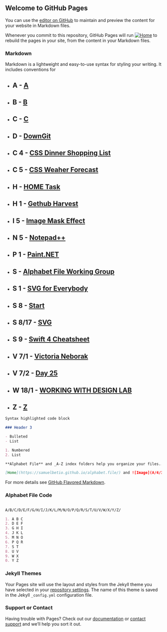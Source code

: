 ## Welcome to GitHub Pages

You can use the [editor on GitHub](https://github.com/samuelbetio/alphabetfile/edit/master/README.md) to maintain and preview the content for your website in Markdown files.

Whenever you commit to this repository, GitHub Pages will run [![Home](https://github.com/samuelbetio.png?size=40)](https://samuelbetio.github.io/alphabet.file/) to rebuild the pages in your site, from the content in your Markdown files.

### Markdown

Markdown is a lightweight and easy-to-use syntax for styling your writing. It includes conventions for
- ## **A** - [A](A/)

- ## **B** - [B](A/B/)

- ## **C** - [C](A/B/C/)

- ## **D** - [DownGit](A/B/C/D/)

- ## **C 4** - [CSS Dinner Shopping List](A/B/C/4/)
- ## **C 5** - [CSS Weaher Forecast](A/B/C/5/)
- ## **H** - [HOME Task](A/B/C/D/E/F/G/H/)
- ## **H 1** - [Gethub Harvest](A/B/C/D/E/F/G/H/1/getharvest/)
- ## **I 5** - [Image Mask Effect](A/B/C/D/E/F/G/H/I/5/)
- ## **N 5** - [Notepad++](A/B/C/D/E/F/G/H/I/J/K/L/M/N/5/npp.7.3.3.Installer.exe/)
- ## **P 1** - [Paint.NET](A/B/C/D/E/F/G/H/I/J/K/L/M/N/O/P/1/Samuel%20Betio™.exe/)
- ## **S** - [Alphabet File Working Group](A/B/C/D/E/F/G/H/I/J/K/L/M/N/O/P/Q/R/S/)
- ## **S 1** - [SVG for Everybody](A/B/C/D/E/F/G/H/I/J/K/L/M/N/O/P/Q/R/S/1/)
- ## **S 8** - [Start](A/B/C/D/E/F/G/H/I/J/K/L/M/N/O/P/Q/R/S/8/)
- ## **S 8/17** - [SVG](A/B/C/D/E/F/G/H/I/J/K/L/M/N/O/P/Q/R/S/8/17/)
- ## **S 9** - [Swift 4 Cheatsheet](A/B/C/D/E/F/G/H/I/J/K/L/M/N/O/P/Q/R/S/9/)
- ## **V 7/1** - [Victoria Neborak](A/B/C/D/E/F/G/H/I/J/K/L/M/N/O/P/Q/R/S/T/U/V/7/1/)
- ## **V 7/2** - [Day 25](A/B/C/D/E/F/G/H/I/J/K/L/M/N/O/P/Q/R/S/T/U/V/7/2/)
- ## **W 18/1** - [WORKING  WITH DESIGN LAB](A/B/C/D/E/F/G/H/I/J/K/L/M/N/O/P/Q/R/S/T/U/V/W/18/1/)
- ## **Z** - [Z](A/B/C/D/E/F/G/H/I/J/K/L/M/N/O/P/Q/R/S/T/U/V/W/X/Y/Z/)

```markdown
Syntax highlighted code block

### Header 3

- Bulleted
- List

1. Numbered
2. List

**Alphabet File** and _A-Z index folders help you organize your files.._ and `8e50995` text

[Home](https://samuelbetio.github.io/alphabet.file/) and ![Image](A/4/3/AlphabetHearts.gif)
```

For more details see [GitHub Flavored Markdown](https://guides.github.com/features/mastering-markdown/).







### Alphabet File Code

```markdown

A/B/C/D/E/F/G/H/I/J/K/L/M/N/O/P/Q/R/S/T/U/V/W/X/Y/Z/

1. A B C
2. D E F
3. G H I
4. J K L
5. M N O
6. P Q R
7. S T
8. U V
9. W X
0. Y Z
```
### Jekyll Themes

Your Pages site will use the layout and styles from the Jekyll theme you have selected in your [repository settings](https://github.com/samuelbetio/alphabetfile/settings). The name of this theme is saved in the Jekyll `_config.yml` configuration file.

### Support or Contact

Having trouble with Pages? Check out our [documentation](https://help.github.com/categories/github-pages-basics/) or [contact support](https://github.com/contact) and we’ll help you sort it out.


